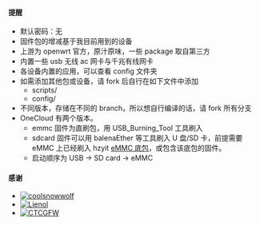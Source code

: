 #### 提醒

- 默认密码：无
- 固件包的增减基于我目前用到的设备
- 上游为 openwrt 官方，原汁原味，一些 package 取自第三方
- 内置一些 usb 无线 ac 网卡与千兆有线网卡
- 各设备内置的应用，可以查看 config 文件夹
- 如需添加其他包或设备，请 fork 后自行在如下文件中添加
    - scripts/
    - config/
- 不同版本，存储在不同的 branch，所以想自行编译的话，请 fork 所有分支
- OneCloud 有两个版本。
    - emmc 固件为直刷包，用 USB_Burning_Tool 工具刷入
    - sdcard 固件可以用 balenaEther 等工具刷入 U 盘/SD 卡，前提需要 eMMC 上已经刷入 hzyit [eMMC 底包](https://github.com/hzyitc/u-boot-onecloud/releases/download/build-20221028-0940/eMMC.burn.img)，或包含该底包的固件。
    - 启动顺序为 USB -> SD card -> eMMC

#### 感谢

- [![coolsnowwolf](https://img.shields.io/badge/Lede-Lean-orange.svg?style=flat&logo=appveyor)](https://github.com/coolsnowwolf/lede)
- [![Lienol](https://img.shields.io/badge/OpenWrt-Lienol-orange.svg?style=flat&logo=appveyor)](https://github.com/Lienol/openwrt)
- [![CTCGFW](https://img.shields.io/badge/OpenWrt-CTCGFW-orange.svg?style=flat&logo=appveyor)](https://github.com/immortalwrt/immortalwrt)
